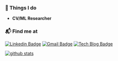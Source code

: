 ### 🚀 Things I do

- **CV/ML Researcher**

### 📬 Find me at

[![Linkedin Badge](https://img.shields.io/badge/-LinkedIn-blue?style=flat-square&logo=Linkedin&logoColor=white&link=https://www.linkedin.com/in/sangwon-kim-539a00196/)](https://www.linkedin.com/in/sangwon-kim-539a00196/)
[![Gmail Badge](https://img.shields.io/badge/-Gmail-d14836?style=flat-square&logo=Gmail&logoColor=white&link=mailto:eddiesangwonkim@gmail.com)](mailto:eddiesangwonkim@gmail.com)
[![Tech Blog Badge](http://img.shields.io/badge/-Tech%20blog-black?style=flat-square&logo=github&link=https://jumpsnack.github.io/)](https://jumpsnack.github.io/) 

[![github stats](https://github-readme-stats.vercel.app/api?username=jumpsnack&show_icons=true&hide_border=False)](https://github.com/jumpsnack)

<!--
**jumpsnack/jumpsnack** is a ✨ _special_ ✨ repository because its `README.md` (this file) appears on your GitHub profile.

Here are some ideas to get you started:

- 🔭 I’m currently working on ...
- 🌱 I’m currently learning ...
- 👯 I’m looking to collaborate on ...
- 🤔 I’m looking for help with ...
- 💬 Ask me about ...
- 📫 How to reach me: ...
- 😄 Pronouns: ...
- ⚡ Fun fact: ...
-->
